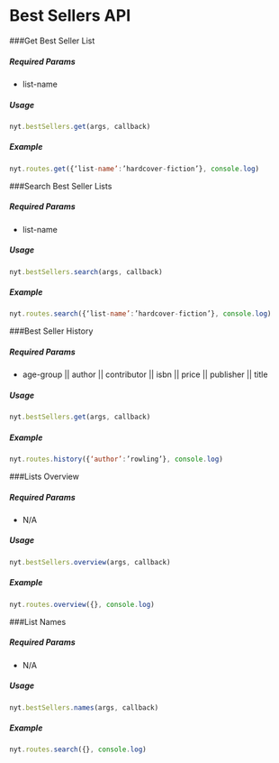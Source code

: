# Best Sellers API
###Get Best Seller List

##### *Required Params*

- list-name

##### *Usage*
```javascript
nyt.bestSellers.get(args, callback)
```

##### *Example*
```javascript
nyt.routes.get({‘list-name’:’hardcover-fiction’}, console.log)
```

###Search Best Seller Lists

##### *Required Params*

- list-name

##### *Usage*
```javascript
nyt.bestSellers.search(args, callback)
```

##### *Example*
```javascript
nyt.routes.search({‘list-name’:’hardcover-fiction’}, console.log)
```

###Best Seller History

##### *Required Params*

- age-group ||
author ||
contributor ||
isbn ||
price ||
publisher ||
title

##### *Usage*
```javascript
nyt.bestSellers.get(args, callback)
```

##### *Example*
```javascript
nyt.routes.history({‘author’:’rowling’}, console.log)
```

###Lists Overview

##### *Required Params*

- N/A

##### *Usage*
```javascript
nyt.bestSellers.overview(args, callback)
```

##### *Example*
```javascript
nyt.routes.overview({}, console.log)
```

###List Names

##### *Required Params*

- N/A

##### *Usage*
```javascript
nyt.bestSellers.names(args, callback)
```

##### *Example*
```javascript
nyt.routes.search({}, console.log)
```
